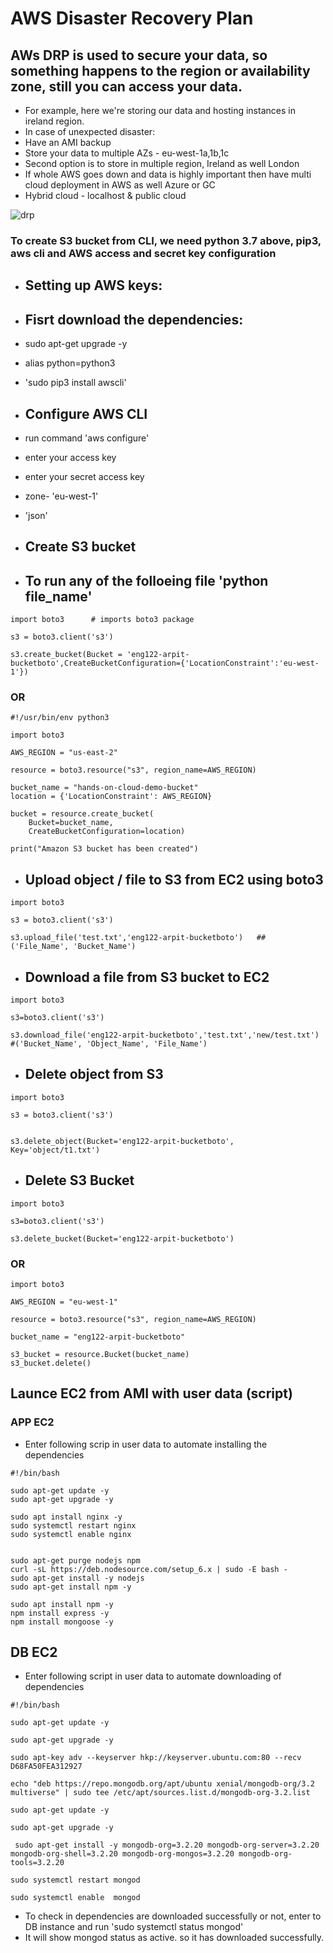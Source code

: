 # AWS Disaster Recovery Plan

## AWs DRP is used to secure your data, so something happens to the region or availability zone, still you can access your data.

- For example, here we're storing our data and hosting instances in ireland region.
- In case of unexpected disaster:
- Have an AMI backup
- Store your data to multiple AZs - eu-west-1a,1b,1c
- Second option is to store in multiple region, Ireland as well London
- If whole AWS goes down and data is highly important then have multi cloud deployment in AWS as well Azure or GC
- Hybrid cloud - localhost & public cloud
 

![drp](https://user-images.githubusercontent.com/110182832/186161488-15c96b49-b976-4476-8095-517853051dc9.png)





### To create S3 bucket from CLI, we need python 3.7 above, pip3, aws cli and AWS access and secret key configuration

- ## Setting up AWS keys:
- ## Fisrt download the dependencies:
- sudo apt-get upgrade -y
- alias python=python3

- 'sudo pip3 install awscli'

- ## Configure AWS CLI
- run command 'aws configure'
- enter your access key
- enter your secret access key
- zone- 'eu-west-1'
- 'json'


- ## Create S3 bucket
- ## To run any of the folloeing file 'python file_name'

```
import boto3      # imports boto3 package

s3 = boto3.client('s3')

s3.create_bucket(Bucket = 'eng122-arpit-bucketboto',CreateBucketConfiguration={'LocationConstraint':'eu-west-1'})
```
### OR

```
#!/usr/bin/env python3

import boto3

AWS_REGION = "us-east-2"

resource = boto3.resource("s3", region_name=AWS_REGION)

bucket_name = "hands-on-cloud-demo-bucket"
location = {'LocationConstraint': AWS_REGION}

bucket = resource.create_bucket(
    Bucket=bucket_name,
    CreateBucketConfiguration=location)

print("Amazon S3 bucket has been created")
```



- ## Upload object / file to S3 from EC2 using boto3

```
import boto3

s3 = boto3.client('s3')

s3.upload_file('test.txt','eng122-arpit-bucketboto')   ## ('File_Name', 'Bucket_Name')

```

- ## Download a file from S3 bucket to EC2

```
import boto3

s3=boto3.client('s3')

s3.download_file('eng122-arpit-bucketboto','test.txt','new/test.txt')  #('Bucket_Name', 'Object_Name', 'File_Name')

```


- ## Delete object from S3

```
import boto3

s3 = boto3.client('s3')


s3.delete_object(Bucket='eng122-arpit-bucketboto', Key='object/t1.txt')

```

- ## Delete S3 Bucket

```
import boto3

s3=boto3.client('s3')

s3.delete_bucket(Bucket='eng122-arpit-bucketboto')

```
### OR

```
import boto3

AWS_REGION = "eu-west-1"

resource = boto3.resource("s3", region_name=AWS_REGION)

bucket_name = "eng122-arpit-bucketboto"

s3_bucket = resource.Bucket(bucket_name)
s3_bucket.delete()
```




## Launce EC2 from AMI with user data (script)

### APP EC2
- Enter following scrip in user data to automate installing the dependencies

```
#!/bin/bash

sudo apt-get update -y
sudo apt-get upgrade -y

sudo apt install nginx -y
sudo systemctl restart nginx
sudo systemctl enable nginx


sudo apt-get purge nodejs npm
curl -sL https://deb.nodesource.com/setup_6.x | sudo -E bash -
sudo apt-get install -y nodejs
sudo apt-get install npm -y

sudo apt install npm -y
npm install express -y
npm install mongoose -y
```

## DB EC2
- Enter following script in user data to automate downloading of dependencies

```
#!/bin/bash

sudo apt-get update -y

sudo apt-get upgrade -y

sudo apt-key adv --keyserver hkp://keyserver.ubuntu.com:80 --recv D68FA50FEA312927

echo "deb https://repo.mongodb.org/apt/ubuntu xenial/mongodb-org/3.2 multiverse" | sudo tee /etc/apt/sources.list.d/mongodb-org-3.2.list

sudo apt-get update -y

sudo apt-get upgrade -y

 sudo apt-get install -y mongodb-org=3.2.20 mongodb-org-server=3.2.20 mongodb-org-shell=3.2.20 mongodb-org-mongos=3.2.20 mongodb-org-tools=3.2.20 

sudo systemctl restart mongod

sudo systemctl enable  mongod
```

- To check in dependencies are downloaded successfully or not, enter to DB instance and run 'sudo systemctl status  mongod'
- It will show mongod status as active. so it has downloaded successfully.